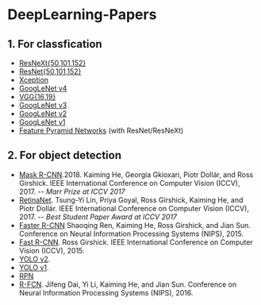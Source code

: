 # DeepLearning-Papers

## 1. For classfication

- [ResNeXt{50,101,152}](https://arxiv.org/abs/1611.05431)
- [ResNet{50,101,152}](https://arxiv.org/abs/1512.03385)
- [Xception](https://arxiv.org/abs/1610.02357)
- [GoogLeNet v4](https://arxiv.org/abs/1602.07261)
- [VGG{16,19}](https://arxiv.org/abs/1409.1556)
- [GoogLeNet v3](https://arxiv.org/abs/1512.00567)
- [GoogLeNet v2](https://arxiv.org/abs/1502.03167)
- [GoogLeNet v1](https://arxiv.org/abs/1409.4842)
- [Feature Pyramid Networks](https://arxiv.org/abs/1612.03144) (with ResNet/ResNeXt)


## 2. For object detection

- [Mask R-CNN](https://arxiv.org/abs/1703.06870).2018.
  Kaiming He, Georgia Gkioxari, Piotr Dollár, and Ross Girshick.
  IEEE International Conference on Computer Vision (ICCV), 2017. -- *Marr Prize at ICCV 2017*
- [RetinaNet](https://arxiv.org/abs/1708.02002).
  Tsung-Yi Lin, Priya Goyal, Ross Girshick, Kaiming He, and Piotr Dollár.
  IEEE International Conference on Computer Vision (ICCV), 2017. -- *Best Student Paper Award at ICCV 2017*
- [Faster R-CNN](http://arxiv.org/abs/1506.01497)
  Shaoqing Ren, Kaiming He, Ross Girshick, and Jian Sun.
  Conference on Neural Information Processing Systems (NIPS), 2015.
- [Fast R-CNN](http://arxiv.org/abs/1504.08083).
  Ross Girshick.
  IEEE International Conference on Computer Vision (ICCV), 2015.
- [YOLO v2](https://pjreddie.com/media/files/papers/yolo.pdf).
- [YOLO v1](https://pjreddie.com/media/files/papers/yolo.pdf). 
- [RPN](https://arxiv.org/abs/1506.01497)
- [R-FCN](http://arxiv.org/abs/1605.06409).
  Jifeng Dai, Yi Li, Kaiming He, and Jian Sun.
  Conference on Neural Information Processing Systems (NIPS), 2016.




